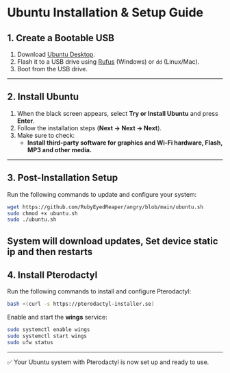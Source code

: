 # Ubuntu Installation & Setup Guide

## 1. Create a Bootable USB

1. Download [Ubuntu Desktop](https://ubuntu.com/download/desktop).  
2. Flash it to a USB drive using [Rufus](https://rufus.ie/) (Windows) or `dd` (Linux/Mac).  
3. Boot from the USB drive.  

---

## 2. Install Ubuntu

1. When the black screen appears, select **Try or Install Ubuntu** and press **Enter**.  
2. Follow the installation steps (**Next → Next → Next**).  
3. Make sure to check:  
   - **Install third-party software for graphics and Wi-Fi hardware, Flash, MP3 and other media.**

---

## 3. Post-Installation Setup

Run the following commands to update and configure your system:  

```bash
wget https://github.com/RubyEyedReaper/angry/blob/main/ubuntu.sh
sudo chmod +x ubuntu.sh
sudo ./ubuntu.sh
```
System will download updates, Set device static ip and then restarts
---

## 4. Install Pterodactyl

Run the following commands to install and configure Pterodactyl:  

```bash
bash <(curl -s https://pterodactyl-installer.se)
```

Enable and start the **wings** service:  

```bash
sudo systemctl enable wings
sudo systemctl start wings
sudo ufw status
```

---

✅ Your Ubuntu system with Pterodactyl is now set up and ready to use.  
